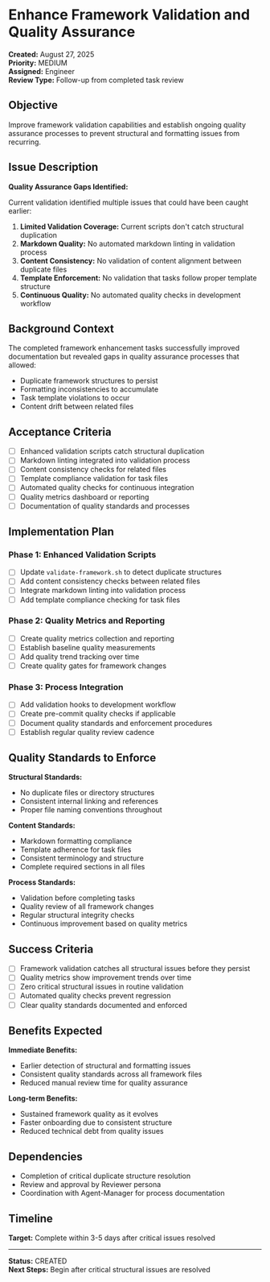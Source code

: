 # Enhance Framework Validation and Quality Assurance

**Created:** August 27, 2025  
**Priority:** MEDIUM  
**Assigned:** Engineer  
**Review Type:** Follow-up from completed task review  

## Objective

Improve framework validation capabilities and establish ongoing quality assurance processes to prevent structural and formatting issues from recurring.

## Issue Description

**Quality Assurance Gaps Identified:**

Current validation identified multiple issues that could have been caught earlier:

1. **Limited Validation Coverage:** Current scripts don't catch structural duplication
2. **Markdown Quality:** No automated markdown linting in validation process  
3. **Content Consistency:** No validation of content alignment between duplicate files
4. **Template Enforcement:** No validation that tasks follow proper template structure
5. **Continuous Quality:** No automated quality checks in development workflow

## Background Context

The completed framework enhancement tasks successfully improved documentation but revealed gaps in quality assurance processes that allowed:

- Duplicate framework structures to persist
- Formatting inconsistencies to accumulate  
- Task template violations to occur
- Content drift between related files

## Acceptance Criteria

- [ ] Enhanced validation scripts catch structural duplication
- [ ] Markdown linting integrated into validation process
- [ ] Content consistency checks for related files
- [ ] Template compliance validation for task files
- [ ] Automated quality checks for continuous integration
- [ ] Quality metrics dashboard or reporting
- [ ] Documentation of quality standards and processes

## Implementation Plan

### Phase 1: Enhanced Validation Scripts

- [ ] Update `validate-framework.sh` to detect duplicate structures
- [ ] Add content consistency checks between related files
- [ ] Integrate markdown linting into validation process
- [ ] Add template compliance checking for task files

### Phase 2: Quality Metrics and Reporting

- [ ] Create quality metrics collection and reporting
- [ ] Establish baseline quality measurements
- [ ] Add quality trend tracking over time
- [ ] Create quality gates for framework changes

### Phase 3: Process Integration

- [ ] Add validation hooks to development workflow
- [ ] Create pre-commit quality checks if applicable
- [ ] Document quality standards and enforcement procedures
- [ ] Establish regular quality review cadence

## Quality Standards to Enforce

**Structural Standards:**
- No duplicate files or directory structures
- Consistent internal linking and references
- Proper file naming conventions throughout

**Content Standards:**
- Markdown formatting compliance
- Template adherence for task files
- Consistent terminology and structure
- Complete required sections in all files

**Process Standards:**
- Validation before completing tasks
- Quality review of all framework changes
- Regular structural integrity checks
- Continuous improvement based on quality metrics

## Success Criteria

- [ ] Framework validation catches all structural issues before they persist
- [ ] Quality metrics show improvement trends over time
- [ ] Zero critical structural issues in routine validation
- [ ] Automated quality checks prevent regression
- [ ] Clear quality standards documented and enforced

## Benefits Expected

**Immediate Benefits:**
- Earlier detection of structural and formatting issues
- Consistent quality standards across all framework files
- Reduced manual review time for quality assurance

**Long-term Benefits:**
- Sustained framework quality as it evolves
- Faster onboarding due to consistent structure
- Reduced technical debt from quality issues

## Dependencies

- Completion of critical duplicate structure resolution
- Review and approval by Reviewer persona
- Coordination with Agent-Manager for process documentation

## Timeline

**Target:** Complete within 3-5 days after critical issues resolved

---

**Status:** CREATED  
**Next Steps:** Begin after critical structural issues are resolved
